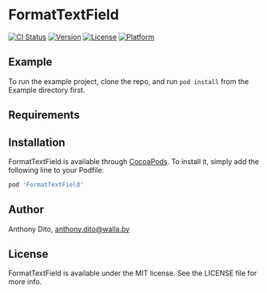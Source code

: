 # FormatTextField

[![CI Status](http://img.shields.io/travis/anthonydito/FormatTextField.svg?style=flat)](https://travis-ci.org/anthonydito/FormatTextField)
[![Version](https://img.shields.io/cocoapods/v/FormatTextField.svg?style=flat)](http://cocoapods.org/pods/FormatTextField)
[![License](https://img.shields.io/cocoapods/l/FormatTextField.svg?style=flat)](http://cocoapods.org/pods/FormatTextField)
[![Platform](https://img.shields.io/cocoapods/p/FormatTextField.svg?style=flat)](http://cocoapods.org/pods/FormatTextField)

## Example

To run the example project, clone the repo, and run `pod install` from the Example directory first.

## Requirements

## Installation

FormatTextField is available through [CocoaPods](http://cocoapods.org). To install
it, simply add the following line to your Podfile:

```ruby
pod 'FormatTextField'
```

## Author

Anthony Dito, anthony.dito@walla.by

## License

FormatTextField is available under the MIT license. See the LICENSE file for more info.
